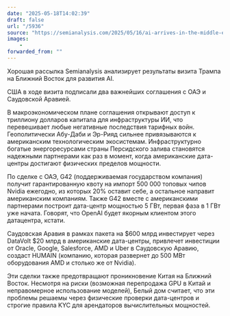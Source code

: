 ```yaml
---
date: "2025-05-18T14:02:39"
draft: false
url: "/5936"
source: "https://semianalysis.com/2025/05/16/ai-arrives-in-the-middle-east-us-strikes-a-deal-with-uae-and-ksa/"
images:
    -
forwarded_from: ""
---
```


Хорошая рассылка Semianalysis анализирует результаты визита Трампа на Ближний Восток для развития AI. 

США в ходе визита подписали два важнейших соглашения с ОАЭ и Саудовской Аравией.

В макроэкономическом плане соглашения открывают доступ к триллиону долларов капитала для инфраструктуры ИИ, что перевешивает любые негативные последствия тарифных войн. Геополитически Абу-Даби и Эр-Рияд сильнее привязываются к американским технологическим экосистемам. Инфраструктурно богатые энергоресурсами страны Персидского залива становятся надежными партнерами как раз в момент, когда американские дата-центры достигают физических пределов мощности.

По сделке с ОАЭ, G42 (поддерживаемая государством компания) получит гарантированную квоту на импорт 500 000 топовых чипов Nvidia ежегодно, из которых 20% оставит себе, а остальное направит американским компаниям. Также G42 вместе с американскими партнерами построит дата-центр мощностью 5 ГВт, первая фаза в 1 ГВт уже начата. Говорят, что OpenAI будет якорным клиентом этого датацентра, кстати.

Саудовская Аравия в рамках пакета на $600 млрд инвестирует через DataVolt $20 млрд в американские дата-центры, привлечет инвестиции от Oracle, Google, Salesforce, AMD и Uber в Саудовскую Аравию, создаст HUMAIN (компанию, которая развернет до 500 МВт оборудования AMD и столько же от Nvidia).

Эти сделки также предотвращают проникновение Китая на Ближний Восток. Несмотря на риски (возможная перепродажа GPU в Китай и неправомерное использование моделей), Белый дом считает, что эти проблемы решаемы через физические проверки дата-центров и строгие правила KYC для арендаторов вычислительных мощностей.
